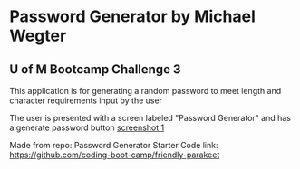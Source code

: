 # Password Generator by Michael Wegter
## U of M Bootcamp Challenge 3

This application is for generating a random password to meet length and character requirements input by the user

The user is presented with a screen labeled "Password Generator" and has a generate password button
[screenshot 1](assets/1.png)

Made from repo: Password Generator Starter Code link: https://github.com/coding-boot-camp/friendly-parakeet
